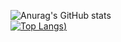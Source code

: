 
![Anurag's GitHub stats](https://github-readme-stats.vercel.app/api?username=rafaelhelisson&show_icons=true&theme=radical)
<br>
[![Top Langs](https://github-readme-stats.vercel.app/api/top-langs/?username=rafaelhelisson&layout=compact&show_icons=true&theme=radical))](https://github.com/anuraghazra/github-readme-stats)
